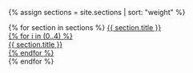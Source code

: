 {% assign sections = site.sections | sort: "weight" %}
<div id="primary-nav" class="flexbox">
	<p id="menu-toggle"></p>
  {% for section in sections %}
    <a href="#" onclick="event.preventDefault();$('section.active').removeClass('active');$('#{{ section.title }}').addClass('active')">
    	{{ section.title }}
    	<div class="clones">
    		{% for i in (0..4) %}
    			<div class="clone">{{ section.title }}</div>
    		{% endfor %}
    	</div>
	</a>
  {% endfor %}
</div>